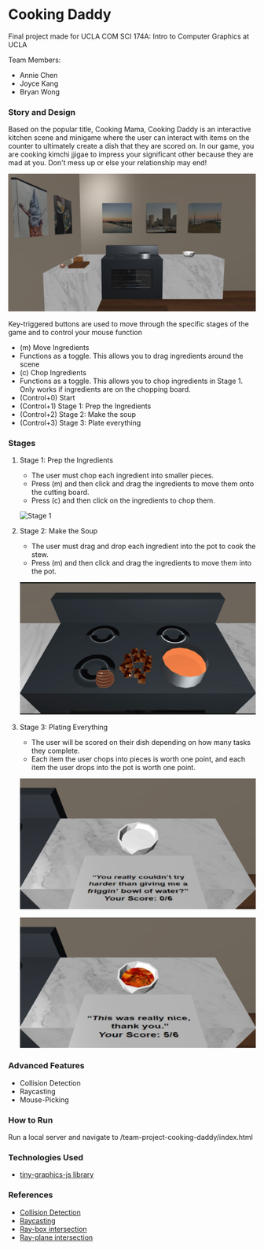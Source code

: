 # Cooking Daddy
Final project made for UCLA COM SCI 174A: Intro to Computer Graphics at UCLA

Team Members:
* Annie Chen
* Joyce Kang
* Bryan Wong

### Story and Design

Based on the popular title, Cooking Mama, Cooking Daddy is an interactive kitchen scene and minigame where the user can interact with items on the counter to ultimately create a dish that they are scored on. In our game, you are cooking kimchi jjigae to impress your significant other because they are mad at you. Don't mess up or else your relationship may end!

![Initial Scene](docs/initial_scene.PNG)

Key-triggered buttons are used to move through the specific stages of the game and to control your mouse function
* (m) Move Ingredients
* Functions as a toggle. This allows you to drag ingredients around the scene
* (c) Chop Ingredients
* Functions as a toggle. This allows you to chop ingredients in Stage 1. Only works if ingredients are on the chopping board.
* (Control+0) Start 
* (Control+1) Stage 1: Prep the Ingredients
* (Control+2) Stage 2: Make the soup
* (Control+3) Stage 3: Plate everything

### Stages 
1. Stage 1: Prep the Ingredients 
    * The user must chop each ingredient into smaller pieces.
    * Press (m) and then click and drag the ingredients to move them onto the cutting board.
    * Press (c) and then click on the ingredients to chop them.
    
    ![Stage 1](docs/stage_1.gif)
    
2. Stage 2: Make the Soup
    * The user must drag and drop each ingredient into the pot to cook the stew.
    * Press (m) and then click and drag the ingredients to move them into the pot.
    
    ![Stage 2](docs/stage_2.gif)
    
3. Stage 3: Plating Everything
    * The user will be scored on their dish depending on how many tasks they complete. 
    * Each item the user chops into pieces is worth one point, and each item the user drops into the pot is worth one point.
    
    ![Stage 3](docs/score_0.PNG)
    
    ![Stage 3](docs/score_5.PNG)

### Advanced Features 
* Collision Detection
* Raycasting
* Mouse-Picking

### How to Run
Run a local server and navigate to /team-project-cooking-daddy/index.html

### Technologies Used 
* [tiny-graphics-js library](https://github.com/encyclopedia-of-code/tiny-graphics-js)

### References
* [Collision Detection](https://developer.mozilla.org/en-US/docs/Games/Techniques/3D_collision_detection )
* [Raycasting](https://antongerdelan.net/opengl/raycasting.html)
* [Ray-box intersection](https://antongerdelan.net/opengl/raycasting.html)
* [Ray-plane intersection](https://www.scratchapixel.com/lessons/3d-basic-rendering/minimal-ray-tracer-rendering-simple-shapes/ray-plane-and-ray-disk-intersection)

